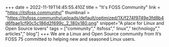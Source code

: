 +++
date = 2022-11-19T14:45:55.410Z
title = "It's FOSS Community"
link = "https://itsfoss.community/"
thumbnail = "https://itsfoss.community/uploads/default/optimized/1X/f274f9749e3fd8b4d6fbae1cf90c5c186d2f699c_2_180x180.png"
snippet="A place for Linux and Open Source lovers"
tags = ["community"," itsfoss"," linux"," technology"," articles"," blog"]
+++
We are a Linux and Open Source community from It’s FOSS 75 committed to helping new and seasoned Linux users.
